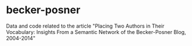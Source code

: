 # becker-posner
Data and code related to the article "Placing Two Authors in Their Vocabulary: Insights From a Semantic Network of the Becker-Posner Blog, 2004-2014"
